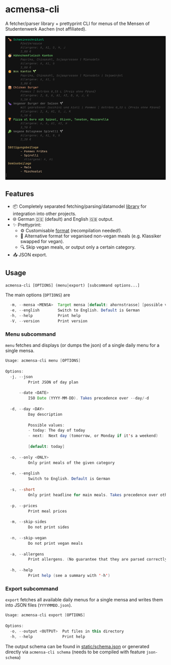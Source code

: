 # acmensa-cli

A fetcher/parser library + prettyprint CLI for menus of 
the Mensen of Studentenwerk Aachen (not affiliated).

![static/main.png](static/main.png)

## Features

- 📦 Completely separated fetching/parsing/datamodel [library](libacmensa/) for integration into other projects.
- 🌐 German 🇩🇪 (default) and English 🇬🇧 output.
- ✨ Prettyprint:
    - ⚙️ Customisable [format](res/pretty-print.toml) (recompilation needed!).
    - 🌱 Alternative format for veganised non-vegan meals (e.g. Klassiker swapped for vegan).
    - 🔍 Skip vegan meals, or output only a certain category.
- 📤 JSON export.

## Usage

`acmensa-cli [OPTIONS] (menu|export) [subcommand options...]`

The main options (`OPTIONS`) are

```java
  -m, --mensa <MENSA>  Target mensa [default: ahornstrasse] [possible values: academica, ahornstrasse, bistro-templergraben, bayernallee, eupener-strasse, kmac, suedpark, vita, juelich]
  -e, --english        Switch to English. Default is German
  -h, --help           Print help
  -V, --version        Print version
```

### Menu subcommand
`menu` fetches and displays (or dumps the json) of a single daily menu for a single mensa.

```java
Usage: acmensa-cli menu [OPTIONS]

Options:
  -j, --json
          Print JSON of day plan

      --date <DATE>
          ISO Date (YYYY-MM-DD). Takes precedence over --day/-d

  -d, --day <DAY>
          Day description

          Possible values:
          - today: The day of today
          - next:  Next day (tomorrow, or Monday if it's a weekend)

          [default: today]

  -o, --only <ONLY>
          Only print meals of the given category

  -e, --english
          Switch to English. Default is German

  -s, --short
          Only print headline for main meals. Takes precedence over other specific options

  -p, --prices
          Print meal prices

  -m, --skip-sides
          Do not print sides

  -n, --skip-vegan
          Do not print vegan meals

  -a, --allergens
          Print allergens. (No guarantee that they are parsed correctly!)

  -h, --help
          Print help (see a summary with '-h')
```

### Export subcommand

`export` fetches all available daily menus for a single mensa and writes them into JSON
files (`YYYYMMDD.json`).

```java
Usage: acmensa-cli export [OPTIONS]

Options:
  -o, --output <OUTPUT>  Put files in this directory
  -h, --help             Print help
```

The output schema can be found in [static/schema.json](static/schema.json) or generated directly
via `acmensa-cli schema` (needs to be compiled with feature `json-schema`)
